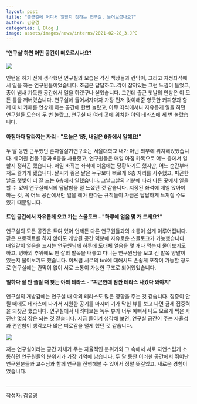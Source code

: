 ```yaml
---
layout: post
title: "출근길에 어디서 일할지 정하는 연구실, 들어보셨나요?"
author: 김유경
categories: [ Blog ]
image: assets/images/news/interns/2021-02-28_3.JPG
---
```


#### '연구실'하면 어떤 공간이 떠오르시나요?

<img src="{{site.baseurl}}/assets/images/news/interns/2021-02-28_1.png" align = "center">

인턴을 하기 전에 생각했던 연구실의 모습은 각진 책상들과 칸막이, 그리고 지정좌석에서 일을 하는 연구원들이었습니다. 조금은 답답하고..각이 잡혀있는 그런 느낌이 들었고, 종이 냄새 가득한 공간에서 일을 하겠구나 싶었습니다. 그런데 출근 첫날의 인상은 이 모든 틀을 깨버렸습니다. 연구실에 들어서자마자 가장 먼저 맞이해준 향긋한 커피향과 함께 마치 카페를 연상케 하는 공간에 한번 놀랐고, 아무 좌석에서나 자유롭게 일을 하던 연구원들 모습에 두 번 놀랐고, 연구실 내 여러 곳에 위치한 야외 테라스에 세 번 놀랐습니다.

#### 아침마다 달라지는 자리 - "오늘은 1층, 내일은 6층에서 일해요!"

두 달 동안 근무했던 혼자잘살기연구소는 서울대학교 내가 아닌 외부에 위치해있었습니다. 쉐어원 건물 1층과 6층을 사용했고, 연구원들은 매일 아침 카톡으로 어느 층에서 일할지 정하곤 했습니다. 매일 바뀌는 좌석에 처음에는 당황하기도 했지만, 어느 순간부터 저도 즐기게 됐습니다. 날씨가 좋은 날은 누구보다 빠르게 6층 자리를 사수했고, 피곤한 날도 햇빛이 더 잘 드는 6층에서 일했습니다. 그날그날의 기분에 따라 다른 곳에서 일을 할 수 있어 연구실에서의 답답함을 덜 느꼈던 것 같습니다. 지정된 좌석에 매일 앉아야 하는 것, 꼭 어느 공간에서만 일을 해야 한다는 규칙들이 가끔은 답답하게 느껴질 수도 있기 때문입니다.

#### 트인 공간에서 자유롭게 오고 가는 스몰토크 - "하루에 얼음 몇 개 드세요?"

연구실의 모든 공간은 트여 있어 언제든 다른 연구원들과의 소통이 쉽게 이루어집니다. 같은 프로젝트를 하지 않아도 개방된 공간 덕분에 자유로운 스몰토크가 가능했습니다. 매일같이 얼음을 드시는 연구원님께 하루에 도대체 얼음을 몇 개나 먹는지 물어보기도 하고, 영하의 추위에도 맨 살의 발목을 내놓고 다니는 연구원님을 보고 긴 발목 양말이 있는지 물어보기도 했습니다. 이처럼 서로의 tmi에 대해서도 손쉽게 포착이 가능할 정도로 연구실에는 칸막이 없이 서로 소통이 가능한 구조로 되어있었습니다.

#### 일하다 잘 안 풀릴 때 찾는 야외 테라스 - "피곤한데 잠깐 테라스 나갔다 와야지"

연구실의 개방감에는 연구실 내 야외 테라스도 많은 영향을 주는 것 같습니다. 집중이 안 될 때에도 테라스에 나가서 시원한 공기를 마시며 기가 막힌 뷰를 보고 나면 금세 집중력을 되찾곤 했습니다. 연구실에서 내려다보는 녹두 뷰가 너무 예뻐서 나도 모르게 찍은 사진만 몇십 장은 되는 것 같습니다. 지금 돌이켜 생각해 보면, 연구실 공간이 주는 자율성과 편안함이 생각보다 많은 피로감을 덜게 했던 것 같습니다.

<img src="{{site.baseurl}}/assets/images/news/interns/2021-02-28_3.JPG">

저는 연구실이라는 공간 자체가 주는 자율적인 분위기와 그 속에서 서로 자연스럽게 소통하던 연구원들의 분위기가 가장 기억에 남습니다. 두 달 동안 이러한 공간에서 뛰어난 연구원분들과 교수님과 함께 연구를 진행해볼 수 있어서 정말 뜻깊었고, 새로운 경험이었습니다.
<br><br>
<hr>
작성자: 김유경 <br>